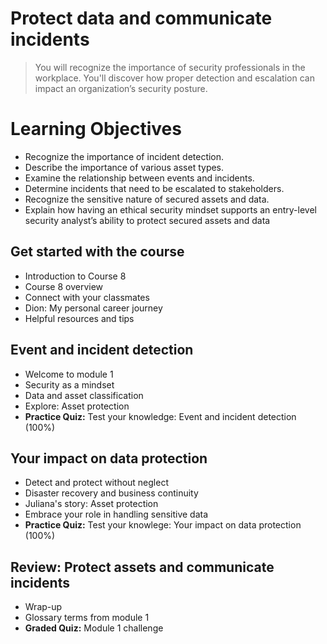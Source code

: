 # Protect data and communicate incidents
> You will recognize the importance of security professionals in the workplace. You'll discover how proper detection and escalation can impact an organization’s security posture.
# Learning Objectives
- Recognize the importance of incident detection.
- Describe the importance of various asset types.
- Examine the relationship between events and incidents.
- Determine incidents that need to be escalated to stakeholders.
- Recognize the sensitive nature of secured assets and data.
- Explain how having an ethical security mindset supports an entry-level security analyst’s ability to protect secured assets and data
## Get started with the course
- Introduction to Course 8
- Course 8 overview
- Connect with your classmates
- Dion: My personal career journey
- Helpful resources and tips
## Event and incident detection
- Welcome to module 1
- Security as a mindset
- Data and asset classification
- Explore: Asset protection
- **Practice Quiz:** Test your knowledge: Event and incident detection (100%)
## Your impact on data protection
- Detect and protect without neglect
- Disaster recovery and business continuity
- Juliana's story: Asset protection
- Embrace your role in handling sensitive data
- **Practice Quiz:** Test your knowlege: Your impact on data protection (100%)
## Review: Protect assets and communicate incidents
- Wrap-up
- Glossary terms from module 1
- **Graded Quiz:** Module 1 challenge
